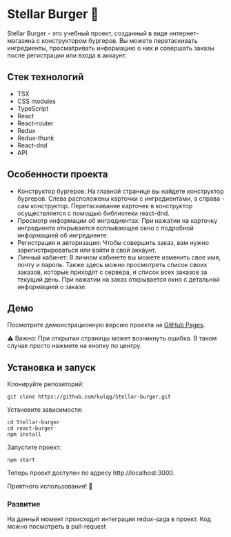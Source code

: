 # Stellar Burger 🍔
Stellar Burger - это учебный проект, созданный в виде интернет-магазина с конструктором бургеров. Вы можете перетаскивать ингредиенты, просматривать информацию о них и совершать заказы после регистрации или входа в аккаунт.

## Стек технологий
* TSX
* CSS modules
* TypeScript
* React
* React-router
* Redux
* Redux-thunk
* React-dnd
* API

## Особенности проекта
* Конструктор бургеров: На главной странице вы найдете конструктор бургеров. Слева расположены карточки с ингредиентами, а справа - сам конструктор. Перетаскивание карточек в конструктор осуществляется с помощью библиотеки react-dnd.
* Просмотр информации об ингредиентах: При нажатии на карточку ингредиента открывается всплывающее окно с подробной информацией об ингредиенте.
* Регистрация и авторизация: Чтобы совершить заказ, вам нужно зарегистрироваться или войти в свой аккаунт.
* Личный кабинет: В личном кабинете вы можете изменить свое имя, почту и пароль. Также здесь можно просмотреть список своих заказов, которые приходят с сервера, и список всех заказов за текущий день. При нажатии на заказ открывается окно с детальной информацией о заказе.

## Демо

Посмотрите демонстрационную версию проекта на [GitHub Pages](https://kulqg.github.io/Stellar-burger/).

⚠️ Важно: При открытии страницы может возникнуть ошибка. В таком случае просто нажмите на кнопку по центру.

## Установка и запуск

Клонируйте репозиторий:
```
git clone https://github.com/kulqg/Stellar-burger.git
```
Установите зависимости:
```
cd Stellar-burger
cd react-burger
npm install
```
Запустите проект:
```
npm start
```
Теперь проект доступен по адресу http://localhost:3000.

Приятного использования! 🚀

### Развитие
На данный момент происходит интеграция redux-saga в проект. Код можно посмотреть в pull-request
